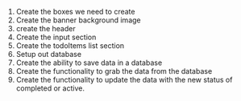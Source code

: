 1. Create the boxes we need to create 
2. Create the banner background image
3. create the header
4. Create the input section
5. Create the todoItems list section
6. Setup out database
7. Create the ability to save data in a database
8. Create the functionality to grab the data from the database
9. Create the functionality to update the data with the new status of completed or active.
